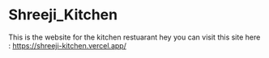 # Shreeji_Kitchen
This is the website for the kitchen restuarant
hey you can visit this site here : https://shreeji-kitchen.vercel.app/
